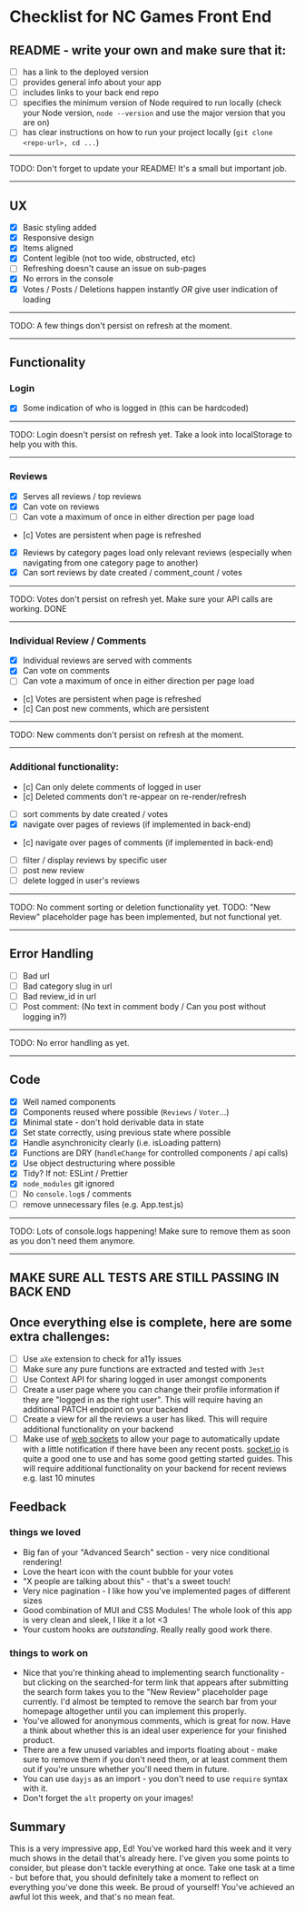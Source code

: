 # Checklist for NC Games Front End

## README - write your own and make sure that it:

- [ ] has a link to the deployed version
- [ ] provides general info about your app
- [ ] includes links to your back end repo
- [ ] specifies the minimum version of Node required to run locally (check your Node version, `node --version` and use the major version that you are on)
- [ ] has clear instructions on how to run your project locally (`git clone <repo-url>, cd ...`)

---

TODO: Don't forget to update your README! It's a small but important job.

---

## UX

- [x] Basic styling added
- [x] Responsive design
- [x] Items aligned
- [x] Content legible (not too wide, obstructed, etc)
- [ ] Refreshing doesn't cause an issue on sub-pages
- [x] No errors in the console
- [x] Votes / Posts / Deletions happen instantly _OR_ give user indication of loading

---

TODO: A few things don't persist on refresh at the moment.

---

## Functionality

### Login

- [x] Some indication of who is logged in (this can be hardcoded)

---

TODO: Login doesn't persist on refresh yet. Take a look into localStorage to help you with this.

---

### Reviews

- [x] Serves all reviews / top reviews
- [x] Can vote on reviews
- [ ] Can vote a maximum of once in either direction per page load
- [c] Votes are persistent when page is refreshed
- [x] Reviews by category pages load only relevant reviews (especially when navigating from one category page to another)
- [x] Can sort reviews by date created / comment_count / votes

---

TODO: Votes don't persist on refresh yet. Make sure your API calls are working. DONE

---

### Individual Review / Comments

- [x] Individual reviews are served with comments
- [x] Can vote on comments
- [ ] Can vote a maximum of once in either direction per page load
- [c] Votes are persistent when page is refreshed
- [c] Can post new comments, which are persistent

---

TODO: New comments don't persist on refresh at the moment.

---

### Additional functionality:

- [c] Can only delete comments of logged in user
- [c] Deleted comments don't re-appear on re-render/refresh
- [ ] sort comments by date created / votes
- [x] navigate over pages of reviews (if implemented in back-end)
- [c] navigate over pages of comments (if implemented in back-end)
- [ ] filter / display reviews by specific user
- [ ] post new review
- [ ] delete logged in user's reviews

---

TODO: No comment sorting or deletion functionality yet.
TODO: "New Review" placeholder page has been implemented, but not functional yet.

---

## Error Handling

- [ ] Bad url
- [ ] Bad category slug in url
- [ ] Bad review_id in url
- [ ] Post comment: (No text in comment body / Can you post without logging in?)

---

TODO: No error handling as yet.

---

## Code

- [x] Well named components
- [x] Components reused where possible (`Reviews` / `Voter`...)
- [x] Minimal state - don't hold derivable data in state
- [x] Set state correctly, using previous state where possible
- [x] Handle asynchronicity clearly (i.e. isLoading pattern)
- [x] Functions are DRY (`handleChange` for controlled components / api calls)
- [x] Use object destructuring where possible
- [x] Tidy? If not: ESLint / Prettier
- [x] `node_modules` git ignored
- [ ] No `console.log`s / comments
- [ ] remove unnecessary files (e.g. App.test.js)

---

TODO: Lots of console.logs happening! Make sure to remove them as soon as you don't need them anymore.

---

## MAKE SURE ALL TESTS ARE STILL PASSING IN BACK END

## Once everything else is complete, here are some extra challenges:

- [ ] Use `aXe` extension to check for a11y issues
- [ ] Make sure any pure functions are extracted and tested with `Jest`
- [ ] Use Context API for sharing logged in user amongst components
- [ ] Create a user page where you can change their profile information if they are "logged in as the right user". This will require having an additional PATCH endpoint on your backend
- [ ] Create a view for all the reviews a user has liked. This will require additional functionality on your backend
- [ ] Make use of [web sockets](https://en.wikipedia.org/wiki/WebSocket) to allow your page to automatically update with a little notification if there have been any recent posts. [socket.io](https://socket.io/) is quite a good one to use and has some good getting started guides. This will require additional functionality on your backend for recent reviews e.g. last 10 minutes

## Feedback

### things we loved

- Big fan of your "Advanced Search" section - very nice conditional rendering!
- Love the heart icon with the count bubble for your votes
- "X people are talking about this" - that's a sweet touch!
- Very nice pagination - I like how you've implemented pages of different sizes
- Good combination of MUI and CSS Modules! The whole look of this app is very clean and sleek, I like it a lot <3
- Your custom hooks are _outstanding_. Really really good work there.

### things to work on

- Nice that you're thinking ahead to implementing search functionality - but clicking on the searched-for term link that appears after submitting the search form takes you to the "New Review" placeholder page currently. I'd almost be tempted to remove the search bar from your homepage altogether until you can implement this properly.
- You've allowed for anonymous comments, which is great for now. Have a think about whether this is an ideal user experience for your finished product.
- There are a few unused variables and imports floating about - make sure to remove them if you don't need them, or at least comment them out if you're unsure whether you'll need them in future.
- You can use `dayjs` as an import - you don't need to use `require` syntax with it.
- Don't forget the `alt` property on your images!

## Summary

This is a very impressive app, Ed! You've worked hard this week and it very much shows in the detail that's already here. I've given you some points to consider, but please don't tackle everything at once. Take one task at a time - but before that, you should definitely take a moment to reflect on everything you've done this week. Be proud of yourself! You've achieved an awful lot this week, and that's no mean feat.
